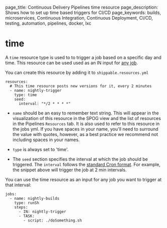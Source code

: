 page_title: Continuous Delivery Pipelines time resource
page_description: Shows how to set up time based triggers for CI/CD
page_keywords: builds, microservices, Continuous Integration, Continuous Deployment, CI/CD, testing, automation, pipelines, docker, lxc

# time

A `time` resource type is used to to trigger a job based on a specific day and time. This resource can be used used as an IN input for [any job](../jobs/overview/).

You can create this resource by adding it to `shippable.resources.yml`

```
resources:
  # This time resource posts new versions for it, every 2 minutes
  - name: nightly-trigger
    type: time
    seed:
      interval: "*/2 * * * *"
```

* `name` should be an easy to remember text string. This will appear in the visualization of this resource in the SPOG view and the list of resources in the Pipelines `Resources` tab. It is also used to refer to this resource in the jobs yml. If you have spaces in your name, you'll need to surround the value with quotes, however, as a best practice we recommend not including spaces in your names.

* `type` is always set to 'time'.

* The `seed` section specifies the interval at which the job should be triggered. The `interval` follows the [standard Cron format](https://en.wikipedia.org/wiki/Cron). For example, the snippet above will trigger the job at 2 min intervals.

You can use the time resource as an input for any job you want to trigger at that interval:

```
jobs:
  - name: nightly-builds
    type: runSh
    steps:
      - IN: nightly-trigger
      - TASK:
        - script: ./doSomething.sh

```
